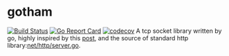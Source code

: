 # gotham
[![Build Status](https://travis-ci.com/sleep2death/gotham.svg?branch=master)](https://travis-ci.com/sleep2death/gotham)
[![Go Report Card](https://goreportcard.com/badge/github.com/sleep2death/gotham)](https://goreportcard.com/report/github.com/sleep2death/gotham)
[![codecov](https://codecov.io/gh/sleep2death/gotham/branch/master/graph/badge.svg)](https://codecov.io/gh/sleep2death/gotham)
A tcp socket library written by go, highly inspired by this [post]([https://sahilm.com/tcp-servers-that-run-like-clockwork/), and the source of standard http library:[net/http/server.go](https://github.com/golang/go/blob/master/src/net/http/server.go).
